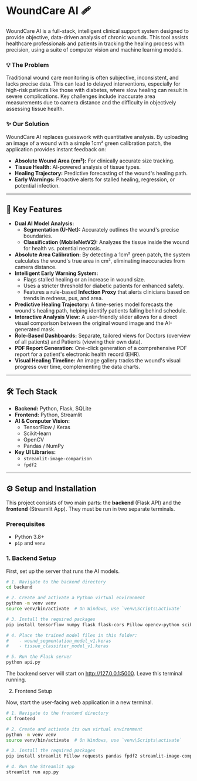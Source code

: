 # WoundCare AI 🩹

WoundCare AI is a full-stack, intelligent clinical support system designed to provide objective, data-driven analysis of chronic wounds. This tool assists healthcare professionals and patients in tracking the healing process with precision, using a suite of computer vision and machine learning models.

### 💡 The Problem

Traditional wound care monitoring is often subjective, inconsistent, and lacks precise data. This can lead to delayed interventions, especially for high-risk patients like those with diabetes, where slow healing can result in severe complications. Key challenges include inaccurate area measurements due to camera distance and the difficulty in objectively assessing tissue health.

### ✨ Our Solution

WoundCare AI replaces guesswork with quantitative analysis. By uploading an image of a wound with a simple 1cm² green calibration patch, the application provides instant feedback on:

* **Absolute Wound Area (cm²):** For clinically accurate size tracking.
* **Tissue Health:** AI-powered analysis of tissue types.
* **Healing Trajectory:** Predictive forecasting of the wound's healing path.
* **Early Warnings:** Proactive alerts for stalled healing, regression, or potential infection.

---

## 🚀 Key Features

* **Dual AI Model Analysis:**
  * **Segmentation (U-Net):** Accurately outlines the wound's precise boundaries.
  * **Classification (MobileNetV2):** Analyzes the tissue inside the wound for health vs. potential necrosis.
* **Absolute Area Calibration:** By detecting a 1cm² green patch, the system calculates the wound's true area in cm², eliminating inaccuracies from camera distance.
* **Intelligent Early Warning System:**
  * Flags stalled healing or an increase in wound size.
  * Uses a stricter threshold for diabetic patients for enhanced safety.
  * Features a rule-based **Infection Proxy** that alerts clinicians based on trends in redness, pus, and area.
* **Predictive Healing Trajectory:** A time-series model forecasts the wound's healing path, helping identify patients falling behind schedule.
* **Interactive Analysis View:** A user-friendly slider allows for a direct visual comparison between the original wound image and the AI-generated mask.
* **Role-Based Dashboards:** Separate, tailored views for Doctors (overview of all patients) and Patients (viewing their own data).
* **PDF Report Generation:** One-click generation of a comprehensive PDF report for a patient's electronic health record (EHR).
* **Visual Healing Timeline:** An image gallery tracks the wound's visual progress over time, complementing the data charts.

---

## 🛠️ Tech Stack

* **Backend:** Python, Flask, SQLite
* **Frontend:** Python, Streamlit
* **AI & Computer Vision:**
  * TensorFlow / Keras
  * Scikit-learn
  * OpenCV
  * Pandas / NumPy
* **Key UI Libraries:**
  * `streamlit-image-comparison`
  * `fpdf2`

---

## ⚙️ Setup and Installation

This project consists of two main parts: the **backend** (Flask API) and the **frontend** (Streamlit App). They must be run in two separate terminals.

### Prerequisites

* Python 3.8+
* `pip` and `venv`

### 1. Backend Setup

First, set up the server that runs the AI models.

```bash
# 1. Navigate to the backend directory
cd backend

# 2. Create and activate a Python virtual environment
python -m venv venv
source venv/bin/activate  # On Windows, use `venv\Scripts\activate`

# 3. Install the required packages
pip install tensorflow numpy flask flask-cors Pillow opencv-python scikit-learn pandas

# 4. Place the trained model files in this folder:
#    - wound_segmentation_model_v1.keras
#    - tissue_classifier_model_v1.keras

# 5. Run the Flask server
python api.py
```

The backend server will start on http://127.0.0.1:5000. Leave this terminal running.

2. Frontend Setup

Now, start the user-facing web application in a new terminal.

```bash
# 1. Navigate to the frontend directory
cd frontend

# 2. Create and activate its own virtual environment
python -m venv venv
source venv/bin/activate  # On Windows, use `venv\Scripts\activate`

# 3. Install the required packages
pip install streamlit Pillow requests pandas fpdf2 streamlit-image-comparison matplotlib

# 4. Run the Streamlit app
streamlit run app.py
```
